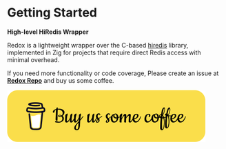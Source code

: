 # Getting Started

**High-level HiRedis Wrapper**

Redox is a lightweight wrapper over the C-based [hiredis](https://github.com/redis/hiredis) library, implemented in Zig for projects that require direct Redis access with minimal overhead.

If you need more functionality or code coverage, Please create an issue at [**Redox Repo**](https://github.com/bitlaab-blitz/redox) and buy us some coffee.

<!-- Buy Us Coffee -->
<a href="https://www.buymeacoffee.com/bitlaab" target="_blank">
    <img src="asset/bitlaab/coffee-btn.svg" alt="Buy Us Coffee">
</a>